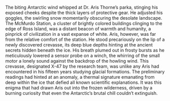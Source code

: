 The biting Antarctic wind whipped at Dr. Aris Thorne’s parka, stinging his exposed cheeks despite the thick layers of protective gear.  He adjusted his goggles, the swirling snow momentarily obscuring the desolate landscape.  The McMurdo Station, a cluster of brightly colored buildings clinging to the edge of Ross Island, was a distant beacon of warmth and humanity, a pinprick of civilization in a vast expanse of white.  Aris, however, was far from the relative comfort of the station.  He stood precariously on the lip of a newly discovered crevasse, its deep blue depths hinting at the ancient secrets hidden beneath the ice.  His breath plumed out in frosty bursts as he meticulously lowered a sensor probe on a winch, the whirring of the small motor a lonely sound against the backdrop of the howling wind. This crevasse, designated X-47 by the research team, was unlike any Aris had encountered in his fifteen years studying glacial formations.  The preliminary readings had hinted at an anomaly, a thermal signature emanating from deep within the ice that defied all known scientific explanations. It was this enigma that had drawn Aris out into the frozen wilderness, driven by a burning curiosity that even the Antarctic’s brutal chill couldn’t extinguish.

